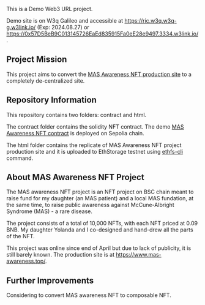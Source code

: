 This is a Demo Web3 URL project.

Demo site is on W3q Galileo and accessible at https://ric.w3q.w3q-g.w3link.io/ (Exp: 2024.08.27) or https://0x57D5BeB9C013145726EaEd835915Fa0eE28e9497.3334.w3link.io/.

## Project Mission

This project aims to convert the [MAS Awareness NFT production site](https://www.mas-awareness.top/) to a completely de-centralized site.

## Repository Information

This repository contains two folders: contract and html.

The contract folder contains the solidity NFT contract.
The demo [MAS Awareness NFT contract](https://sepolia.etherscan.io/address/0xFbe2C067Eb95b2100f848625e925BeE1eBCBfA90#code) is deployed on Sepolia chain.

The html folder contains the replicate of MAS Awareness NFT project production site and it is uploaded to EthStorage testnet using [ethfs-cli](https://github.com/ethstorage/ethfs-cli/) command.

## About MAS Awareness NFT Project

The MAS awareness NFT project is an NFT project on BSC chain meant to raise fund for my daughter (an MAS patient) and a local MAS fundation, at the same time, to raise public awareness against McCune-Albright Syndrome (MAS) - a rare disease.

The project consists of a total of 10,000 NFTs, with each NFT priced at 0.09 BNB. My daughter Yolanda and I co-designed and hand-drew all the parts of the NFT.

This project was online since end of April but due to lack of publicity, it is still barely known. The production site is at https://www.mas-awareness.top/.

## Further Improvements

Considering to convert MAS awareness NFT to composable NFT.
